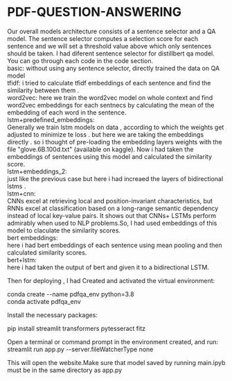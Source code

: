 # PDF-QUESTION-ANSWERING
Our overall models architecture consists of a sentence selector and a QA model. 
The sentence selector computes a selection score for each sentence and we will set a threshold value above which only sentences should be taken.
I had diferent sentence selector for distillbert qa model. You can go through each code in the code section.                                                                    
basic:
 without using any sentence selector, directly trained the data on QA model                                                                                      
tfidf:
i tried to calculate tfidf embeddings of each sentence and find the similarity between them .                                                                    
word2vec:
here we train the word2vec model on whole context and find word2vec embeddings for each sentnecs by calculating the mean of the embedding of each word in the sentence.                                                                                                                                                       
lstm+predefined_embeddings:                                                                                                                                     
Generally we train lstm models on data , according to which the weights get adjusted to minimize te loss . but here we are taking the embeddings directly . so i thought  of pre-loading the  embedding layers weights with the file "glove.6B.100d.txt" (available on kaggle). Now i had taken the embeddings of sentences using this model and calculated the similarity score.                                                                                                                 
lstm+embeddings_2:                                                                                                                                              
just like the previous case but here i had increaed the layers of bidirectional lstms .                                                                          
lstm+cnn:                                                                                                                                                        
CNNs excel at retrieving local and position-invariant characteristics, but RNNs excel at classification based on a long-range semantic dependency instead of local key-value pairs. It shows out that CNNs+ LSTMs perform admirably when used to NLP problems.So, I had used embeddings of this model to claculate the similarity scores.                                                                                                                                               
bert embeddings:                                                                                                                                                 
here i had bert embeddings of each sentence using mean pooling and then calculated similarity scores.                                                            
bert+lstm:                                                                                                                                                       
here i had taken the output of bert and given it to a bidirectional LSTM.                                                                                         


Then for deploying , I had Created and activated the virtual environment:  

conda create --name pdfqa_env python=3.8                                                                                                                         
conda activate pdfqa_env   
                                                                                                 
Install the necessary packages: 

pip install streamlit transformers pytesseract fitz     

Open a terminal or command prompt in the environment created, and run:                                                                                                   
 streamlit run app.py --server.fileWatcherType none                                                                                                              
                                                                                                                                                                 
                                                                                                                                                                 
This will open the website.Make sure that model saved by running main.ipyb must be in the same directory as app.py
